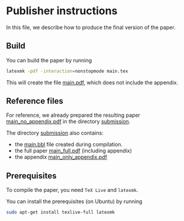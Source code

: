 # Publisher instructions

In this file, we describe how to produce the final version of the paper.

## Build

You can build the paper by running

```sh
latexmk -pdf -interaction=nonstopmode main.tex
```

This will create the file [main.pdf](./main.pdf), which does not include the appendix.

## Reference files

For reference, we already prepared the resulting paper
[main_no_appendix.pdf](./submission/main_no_appendix.pdf) in the directory
[submission](./submission).

The directory [submission](./submission) also contains:

- the [main.bbl](./submission/main.bbl) file created during compilation.
- the full paper [main_full.pdf](./submission/main_full.pdf) (including
  appendix)
- the appendix [main_only_appendix.pdf](./submission/main_only_appendix.pdf)

## Prerequisites

To compile the paper, you need `TeX Live` and `latexmk`.

You can install the prerequisites (on Ubuntu) by running

```sh
sudo apt-get install texlive-full latexmk
```
